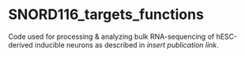 # SNORD116_targets_functions
Code used for processing &amp; analyzing bulk RNA-sequencing of hESC-derived inducible neurons as described in *insert publication link*.
